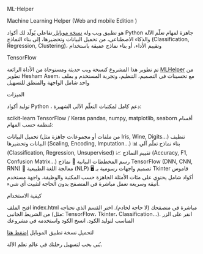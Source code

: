 ML-Helper

Machine Learning Helper (Web and mobile Edition )


هو تطبيق ويب وله [نسخة موبايل ](https://www.mediafire.com/file/1x2zizj5uht3efz/app3764191-dtislj.apk/file) تفاعلي يُولّد لك أكواد Python جاهزة لمهام تعلّم الآلة والذكاء الاصطناعي، من تحميل البيانات وتحضيرها، إلى بناء النماذج (Classification, Regression, Clustering)، وتقييم الأداء، أو بناء نماذج عميقة باستخدام 

TensorFlow

تم تطوير هذا المشروع كنسخة ويب حديثة ومستوحاة من الأداة الرائعة  [ MLHelper](https://github.com/HeshamAsem/MLHelper) من تطوير Hesham Asem، مع تحسينات في التصميم، التنظيم، وتجربة المستخدم و بملف واحد شامل الواجهة والمنطق للتسهيل

الميزات

توليد أكواد Python ، دعم كامل لمكتبات التعلّم الآلي الشهيرة:

scikit-learn TensorFlow / Keras pandas, numpy, matplotlib, seaborn أقسام مُنظمة حسب المهام:

تحميل البيانات (من ملفات أو مجموعا.ت جاهزة مثل Iris, Wine, Digits...) تنظيف البيانات وتحضيرها (Scaling, Encoding, Imputation...) 📊 بناء نماذج تعلّم آلي (Classification, Regression, Unsupervised) 📈 تقييم النماذج (Accuracy, F1, Confusion Matrix...) رسم المخططات البيانية 🧠 نماذج TensorFlow (DNN, CNN, RNN) 💬 معالجة اللغة الطبيعية (NLP) 🖥️ تصميم واجهات رسومية بـ Tkinter قاموس أكواد شامل يحتوي على مئات الأمثلة الجاهزة حسب المكتبة والوظيفة. واجهة مستخدم أنيقة وسريعة تعمل مباشرة في المتصفح بدون الحاجة لتثبيت أي شيء.


كيفية الاستخدام

افتح الملف index.html مباشرة في متصفحك (لا حاجة لخادم). اختر القسم الذي تحتاجه من الشريط الجانبي (مثل: TensorFlow، Tkinter، Classification...). انقر على الزر المناسب لتوليد الكود. انسخ الكود واستخدمه في مشروعك

لتحميل نسخة تطبيق الموبايل [إضغط هنا](https://www.mediafire.com/file/1x2zizj5uht3efz/app3764191-dtislj.apk/file) 

بُني بحب لتسهيل رحلتك في عالم تعلم الآلة.
